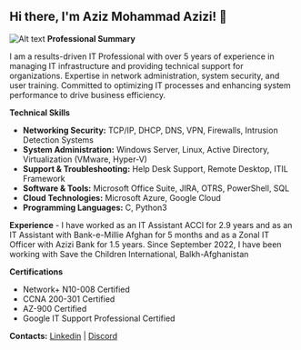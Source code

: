 Hi there, I'm Aziz Mohammad Azizi! 👋
----
![Alt text](https://cloudwaveblog.wordpress.com/wp-content/uploads/2016/05/cropped-information-technology-banner-hd-emerging-technologies-banner.jpg)
**Professional Summary**  

I am a results-driven IT Professional with over 5 years of experience in managing IT infrastructure and providing technical support for organizations. Expertise in network administration, system security, and user training. Committed to optimizing IT processes and enhancing system performance to drive business efficiency.

**Technical Skills**
- **Networking Security:** TCP/IP, DHCP, DNS, VPN, Firewalls, Intrusion Detection Systems
- **System Administration:** Windows Server, Linux, Active Directory, Virtualization (VMware, Hyper-V)
- **Support & Troubleshooting:** Help Desk Support, Remote Desktop, ITIL Framework
- **Software & Tools:** Microsoft Office Suite, JIRA, OTRS, PowerShell, SQL
- **Cloud Technologies:** Microsoft Azure, Google Cloud
- **Programming Languages:** C, Python3

**Experience** -
I have worked as an IT Assistant ACCI for 2.9 years and as an IT Assistant with Bank-e-Millie Afghan for 5 months and as a Zonal IT Officer with Azizi Bank for 1.5 years. Since September 2022, I have been working with Save the Children International, Balkh-Afghanistan

**Certifications**
- Network+ N10-008 Certified
- CCNA 200-301 Certified
- AZ-900 Certified
- Google IT Support Professional Certified

**Contacts:** [Linkedin](https://www.linkedin.com/in/aziz-md-azizi-883050153/) | [Discord](https://discord.com/invite/azizazizi#9436)

<!---
azizazizi1995/azizazizi1995 is a ✨ special ✨ repository because its `README.md` (this file) appears on your GitHub profile.
You can click the Preview link to take a look at your changes.
--->
